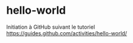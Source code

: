 # hello-world
Initiation à GitHub suivant le tutoriel https://guides.github.com/activities/hello-world/
